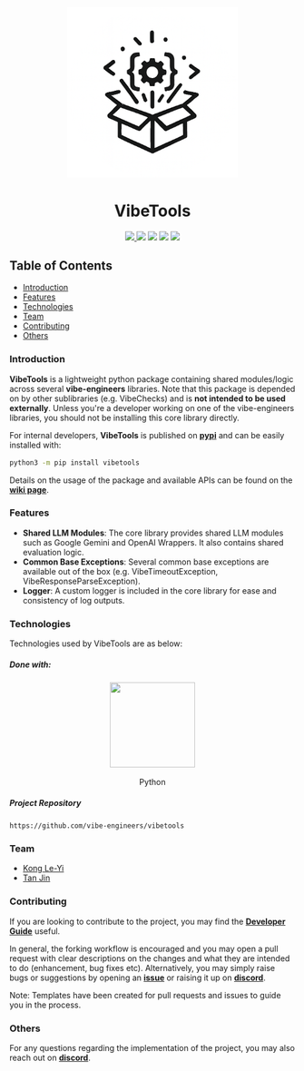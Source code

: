 <p align="center">
  <img width=300 src="https://raw.githubusercontent.com/vibe-engineers/vibetools/main/assets/vibetools.png" />
  <h1 align="center">VibeTools</h1>
</p>

<p align="center">
  <a href="https://github.com/vibe-engineers/vibetools/actions/workflows/ci-cd-pipeline.yml"> <img src="https://github.com/vibe-engineers/vibetools/actions/workflows/ci-cd-pipeline.yml/badge.svg" /> </a>
  <a href="https://pypi.org/project/vibetools/"><img src="https://img.shields.io/pypi/v/vibetools.svg" /></a>
  <a href="https://pypi.org/project/vibetools/"><img src="https://img.shields.io/pypi/pyversions/vibetools.svg" /></a>
  <a href="https://github.com/vibe-engineers/vibetools/blob/main/LICENSE"><img src="https://img.shields.io/pypi/l/vibetools.svg" /></a>
  <a href="https://pepy.tech/project/vibetools"><img src="https://pepy.tech/badge/vibetools" /></a>
</p>

## Table of Contents
* [Introduction](#introduction)
* [Features](#features)
* [Technologies](#technologies)
* [Team](#team)
* [Contributing](#contributing)
* [Others](#others)

### Introduction
**VibeTools** is a lightweight python package containing shared modules/logic across several **vibe-engineers** libraries. Note that this package is depended on by other sublibraries (e.g. VibeChecks) and is **not intended to be used externally**. Unless you're a developer working on one of the vibe-engineers libraries, you should not be installing this core library directly.

For internal developers, **VibeTools** is published on [**pypi**](https://pypi.org/project/vibetools/) and can be easily installed with:
```bash
python3 -m pip install vibetools
```
Details on the usage of the package and available APIs can be found on the [**wiki page**](https://github.com/vibe-engineers/vibetools/wiki).

### Features
- **Shared LLM Modules**: The core library provides shared LLM modules such as Google Gemini and OpenAI Wrappers. It also contains shared evaluation logic.
- **Common Base Exceptions**: Several common base exceptions are available out of the box (e.g. VibeTimeoutException, VibeResponseParseException).
- **Logger**: A custom logger is included in the core library for ease and consistency of log outputs.

### Technologies
Technologies used by VibeTools are as below:
##### Done with:

<p align="center">
  <img height="150" width="150" src="https://logos-download.com/wp-content/uploads/2016/10/Python_logo_icon.png"/>
</p>
<p align="center">
Python
</p>

##### Project Repository
```
https://github.com/vibe-engineers/vibetools
```

### Team
* [Kong Le-Yi](https://github.com/konglyyy)
* [Tan Jin](https://github.com/tjtanjin)

### Contributing
If you are looking to contribute to the project, you may find the [**Developer Guide**](https://github.com/vibe-engineers/vibetools/blob/main/docs/DeveloperGuide.md) useful.

In general, the forking workflow is encouraged and you may open a pull request with clear descriptions on the changes and what they are intended to do (enhancement, bug fixes etc). Alternatively, you may simply raise bugs or suggestions by opening an [**issue**](https://github.com/vibe-engineers/vibetools/issues) or raising it up on [**discord**](https://discord.gg/dBW35GBCPZ).

Note: Templates have been created for pull requests and issues to guide you in the process.

### Others
For any questions regarding the implementation of the project, you may also reach out on [**discord**](https://discord.gg/dBW35GBCPZ).

